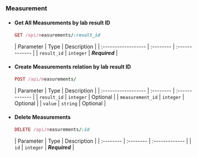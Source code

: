 ### Measurement

-   #### Get All Measurements by lab result ID

    ```ruby
    GET /api/measurements/:result_id
    ```

    | Parameter           | Type      | Description    |
        | :------------------ | :-------- | :------------- |
    | `result_id`         | `integer` | **_Required_** |


-   #### Create Measurements relation by lab result ID

    ```ruby
    POST /api/measurements/
    ```

    | Parameter           | Type      | Description    |
        | :------------------ | :-------- | :------------- |
    | `result_id`         | `integer` | Optional |
    | `measurement_id`    | `integer` | Optional |
    | `value`             | `string`  | Optional |

-   #### Delete Measurements

    ```ruby
    DELETE /api/measurements/:id
    ```

    | Parameter | Type      | Description    |
        | :-------- | :-------- | :------------- |
    | `id`      | `integer` | **_Required_** |
